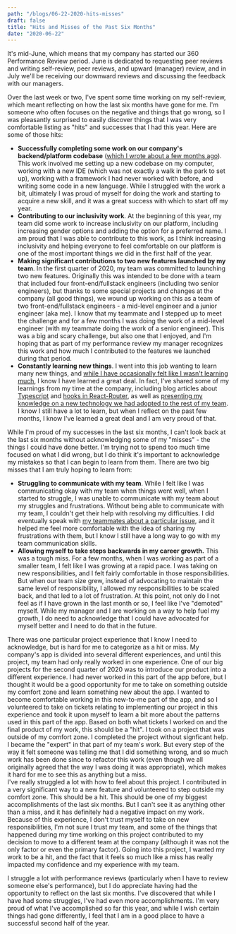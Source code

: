 ```yaml
---
path: "/blogs/06-22-2020-hits-misses"
draft: false 
title: "Hits and Misses of the Past Six Months"
date: "2020-06-22"
---
```


It's mid-June, which means that my company has started our 360 Performance Review period. June is dedicated to requesting peer reviews and writing self-review, peer reviews, and upward (manager) review, and in July we'll be receiving our downward reviews and discussing the feedback with our managers.

Over the last week or two, I've spent some time working on my self-review, which meant reflecting on how the last six months have gone for me. I'm someone who often focuses on the negative and things that go wrong, so I was pleasantly surprised to easily discover things that I was very comfortable listing as "hits" and successes that I had this year. Here are some of those hits:
- **Successfully completing some work on our company's backend/platform codebase** ([which I wrote about a few months ago](02-03-2020-backend-adventure)). This work involved me setting up a new codebase on my computer, working with a new IDE (which was not exactly a walk in the park to set up), working with a framework I had never worked with before, and writing some code in a new language. While I struggled with the work a bit, ultimately I was proud of myself for doing the work and starting to acquire a new skill, and it was a great success with which to start off my year.
- **Contributing to our inclusivity work**. At the beginning of this year, my team did some work to increase inclusivity on our platform, including increasing gender options and adding the option for a preferred name. I am proud that I was able to contribute to this work, as I think increasing inclusivity and helping everyone to feel comfortable on our platform is one of the most important things we did in the first half of the year.
- **Making significant contributions to two new features launched by my team**. In the first quarter of 2020, my team was committed to launching two new features. Originally this was intended to be done with a team that included four front-end/fullstack engineers (including two senior engineers), but thanks to some special projects and changes at the company (all good things), we wound up working on this as a team of two front-end/fullstack engineers - a mid-level engineer and a junior engineer (aka me). I know that my teammate and I stepped up to meet the challenge and for a few months I was doing the work of a mid-level engineer (with my teammate doing the work of a senior engineer). This was a big and scary challenge, but also one that I enjoyed, and I'm hoping that as part of my performance review my manager recognizes this work and how much I contributed to the features we launched during that period.
- **Constantly learning new things**. I went into this job wanting to learn many new things, and [while I have occasionally felt like I wasn't learning much](https://www.sarahlkatz.com/blogs/04-27-2020-not-impostor-syndrome), I know I have learned a great deal. In fact, I've shared some of my learnings from my time at the company, including blog articles about [Typescript](https://dev.to/sarahscode/typescript-learning-through-doing-the-basics-4ga1) and [hooks in React-Router](https://dev.to/sarahscode/react-router-hooks-a-brief-introduction-173n), as well as [presenting my knowledge on a new technology we had adopted to the rest of my team](https://www.sarahlkatz.com/blogs/06-15-2020-presentation-prep). I know I still have a lot to learn, but when I reflect on the past few months, I know I've learned a great deal and I am very proud of that.

While I'm proud of my successes in the last six months, I can't look back at the last six months without acknowledging some of my "misses" - the things I could have done better. I'm trying not to spend too much time focused on what I did wrong, but I do think it's important to acknowledge my mistakes so that I can begin to learn from them. There are two big misses that I am truly hoping to learn from:
- **Struggling to communicate with my team**. While I felt like I was communicating okay with my team when things went well, when I started to struggle, I was unable to communicate with my team about my struggles and frustrations. Without being able to communicate with my team, I couldn't get their help with resolving my difficulties. I did eventually speak with [my teammates about a particular issue](06-01-2020-frustration-communication), and it helped me feel more comfortable with the idea of sharing my frustrations with them, but I know I still have a long way to go with my team communication skills.
- **Allowing myself to take steps backwards in my career growth.** This was a tough miss. For a few months, when I was working as part of a smaller team, I felt like I was growing at a rapid pace. I was taking on new responsibilities, and I felt fairly comfortable in those responsibilities. But when our team size grew, instead of advocating to maintain the same level of responsibility, I allowed my responsibilities to be scaled back, and that led to a lot of frustration. At this point, not only do I not feel as if I have grown in the last month or so, I feel like I've "demoted" myself. While my manager and I are working on a way to help fuel my growth, I do need to acknowledge that I could have advocated for myself better and I need to do that in the future.

There was one particular project experience that I know I need to acknowledge, but is hard for me to categorize as a hit or miss. My company's app is divided into several different experiences, and until this project, my team had only really worked in one experience. One of our big projects for the second quarter of 2020 was to introduce our product into a different experience. I had never worked in this part of the app before, but I thought it would be a good opportunity for me to take on something outside my comfort zone and learn something new about the app. I wanted to become comfortable working in this new-to-me part of the app, and so I volunteered to take on tickets relating to implementing our project in this experience and took it upon myself to learn a bit more about the patterns used in this part of the app. Based on both what tickets I worked on and the final product of my work, this should be a "hit". I took on a project that was outside of my comfort zone. I completed the project without signficant help. I became the "expert" in that part of my team's work. But every step of the way it felt someone was telling me that I did something wrong, and so much work has been done since to refactor this work (even though we all originally agreed that the way I was doing it was appropriate), which makes it hard for me to see this as anything but a miss.  
I've really struggled a lot with how to feel about this project. I contributed in a very significant way to a new feature and volunteered to step outside my comfort zone. This should be a hit. This should be one of my biggest accomplishments of the last six months. But I can't see it as anything other than a miss, and it has definitely had a negative impact on my work. Because of this experience, I don't trust myself to take on new responsibilities, I'm not sure I trust my team, and some of the things that happened during my time working on this project contributed to my decision to move to a different team at the company (although it was not the only factor or even the primary factor). Going into this project, I wanted my work to be a hit, and the fact that it feels so much like a miss has really impacted my confidence and my experience with my team.

I struggle a lot with performance reviews (particularly when I have to review someone else's performance), but I do appreciate having had the opportunity to reflect on the last six months. I've discovered that while I have had some struggles, I've had even more accomplishments. I'm very proud of what I've accomplished so far this year, and while I wish certain things had gone differently, I feel that I am in a good place to have a successful second half of the year. 